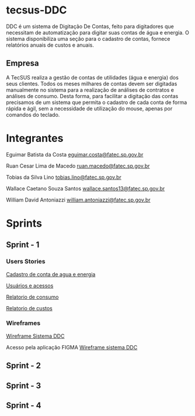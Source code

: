 # tecsus-DDC
DDC é um sistema de Digitação De Contas, feito para digitadores que necessitam de automatização para digitar suas contas de água e energia. O sistema disponibiliza uma seção para o cadastro de contas, fornece relatórios anuais de custos e anuais.

## Empresa
A TecSUS realiza a gestão de contas de utilidades (água e energia) dos seus clientes. Todos os meses milhares de contas devem ser digitadas manualmente no sistema para a realização de análises de contratos e análises de consumo. Desta forma, para facilitar a digitação das contas precisamos de um sistema que permita o cadastro de cada conta de forma rápida e ágil, sem a necessidade de utilização do mouse, apenas por comandos do teclado.

# Integrantes
Eguimar Batista da Costa <eguimar.costa@fatec.sp.gov.br>

Ruan Cesar Lima de Macedo <ruan.macedo@fatec.sp.gov.br>

Tobias da Silva Lino <tobias.lino@fatec.sp.gov.br>

Wallace Caetano Souza Santos <wallace.santos13@fatec.sp.gov.br>

William David Antoniazzi <william.antoniazzi@fatec.sp.gov.br>


# Sprints
## Sprint - 1
### Users Stories
[Cadastro de conta de agua e energia](https://github.com/TobiasLino/tecsus-DDC/blob/master/doc/DDC%20-%20Cadastro%20de%20conta%20de%20agua%20e%20energia.pdf)

[Usuários e acessos](https://github.com/TobiasLino/tecsus-DDC/blob/master/doc/DDC-Usuarios%20e%20acessos.pdf)

[Relatorio de consumo](https://github.com/TobiasLino/tecsus-DDC/blob/master/doc/DDC%20-%20Relatorio%20de%20consumo.pdf)

[Relatorio de custos](https://github.com/TobiasLino/tecsus-DDC/blob/master/doc/DDC%20-%20Relatorio%20de%20custos.pdf)

### Wireframes

[Wireframe Sistema DDC](https://github.com/TobiasLino/tecsus-DDC/blob/master/doc/DDC_TECSUS_Wireframes.pdf)

Acesso pela aplicação FIGMA [Wireframe sistema DDC](https://www.figma.com/proto/xwv6O3rmQvlolX2uOWqfzf/DDC_TECSUS?node-id=1%3A2&viewport=26%2C183%2C0.8997531533241272&scaling=scale-down)

## Sprint - 2
## Sprint - 3
## Sprint - 4
